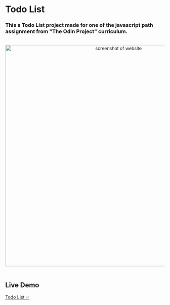 # Todo List

### This a Todo List project made for one of the javascript path assignment from "The Odin Project" curriculum.

<br>

<div align="center"><img src="https://user-images.githubusercontent.com/39921257/197366047-013b37e7-b261-4d35-b1e3-01c974ed264b.png" alt="screenshot of website" width="700" /></div>

<br>

## Live Demo

[Todo List ✅](https://gabe563.github.io/todo-list)
